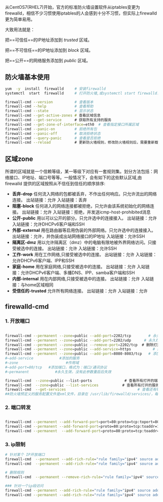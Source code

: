 

从CentOS7(RHEL7)开始，官方的标准防火墙设置软件从iptables变更为firewalld，相信不少习惯使用iptables的人会感到十分不习惯，但实际上firewalld更为简单易用。

大致用法就是：

把==可信任==的IP地址添加到  *trusted*  区域。

把==不可信任==的IP地址添加到  *block*  区域。

把==公开==的网络服务添加到   *public*  区域。

## 防火墙基本使用

```bash
yum  -y  install  firewalld     # 安装firewalld
systemctl  start  firewalld     # 打开防火墙,或systemctl start firewalld.service

firewall-cmd --version          # 查看版本
firewall-cmd --help             # 查看帮助
firewall-cmd --state            # 显示状态
firewall-cmd --get-active-zones # 查看区域信息
firewall-cmd --get-service      # 获取所有支持的服务
firewall-cmd --get-zone-of-interface=eth0  # 查看指定接口所属区域
firewall-cmd --panic-on         # 拒绝所有包
firewall-cmd --panic-off        # 取消拒绝状态
firewall-cmd --query-panic      # 查看是否拒绝
firewall-cmd --reload           # 更新防火墙规则，修改防火墙规则后，需要重新载入
```

## 区域zone

所谓的区域就是一个信赖等级，某一等级下对应有一套规则集。划分方法包括：网络接口、IP地址、端口号等等。一般情况下，会有如下的这些默认区域,由firewalld 提供的区域按照从不信任到信任的顺序排序:

- **丢弃-drop**
  任何流入网络的包都被丢弃，不作出任何响应。只允许流出的网络连接。
  出站链接：允许
  入站链接：丢弃
- **阻塞-block**
  任何进入的网络连接都被拒绝，只允许由该系统初始化的网络连接。
  出站链接：允许
  入站链接：拒绝，并发送icmp-host-prohibited消息
- **公开-public**
  用以可以公开的部分。只允许选中的连接接入。
  出站链接：允许
  入站链接：允许DHCPv6客户端和SSH
- **外部-external**
  用在路由器等启用伪装的外部网络。只允许选中的连接接入。
  出站链接：允许，并伪装成出站网络接口的IP地址
  入站链接：允许SSH
- **隔离区-dmz**
  用以允许隔离区（dmz）中的电脑有限地被外界网络访问。只接受被选中的连接。
  出站链接：允许
  入站链接：允许SSH
- **工作-work**
  用在工作网络,只接受被选中的连接。
  出站链接：允许
  入站链接：允许DHCPv6客户端、IPP和SSH
- **家庭-home**
  用在家庭网络,只接受被选中的连接。
  出站链接：允许
  入站链接：允许DHCPv6客户端、多播DNS、IPP、samba客户端和SSH
- **内部-internal**
  用在内部网络,只接受被选中的连接。
  出站链接：允许
  入站链接：与home区域相同
- **受信任的-trusted**
  允许所有网络连接。
  出站链接：允许
  入站链接：允许

## firewalld-cmd

### 1. 开放端口

```bash

firewall-cmd --permanent --zone=public --add-port=2202/tcp        # 永久打开tcp 80端口
firewall-cmd --permanent --zone=public --add-port=2202/udp      # 永久打开udp 123端口
firewall-cmd --permanent --zone=public --remove-port=2202/tcp  # 删除打开的端口
firewall-cmd --permanent --zone=public --add-service=https          # 永久打开https服务的端口
firewall-cmd --permanent --zone=public --add-port=8080-8083/tcp   # 添加多个端口
#–add-service            #添加的服务  
#–zone                      #作用域  
#–add-port=80/tcp   #添加端口，格式为：端口/通讯协议  
#–permanent            #永久生效，没有此参数重启后失效

firewall-cmd  --zone=public --list-ports               # 查看所有打开的端口
firewall-cmd  --zone=public --list-services           # 查看所有打开的服务，也可加--permanent
firewall-cmd  --get-services                                 # 查看还有哪些服务可以打开
##防火墙预定义的服务配置文件是xml文件，目录在 /usr/lib/firewalld/services/，每个服务对应一个端口
```

### 2. 端口转发

```bash

firewall-cmd --permanent --add-forward-port=port=80:proto=tcp:toport=8080   # 将80端口的流量转发至8080
firewall-cmd --permanent --add-forward-port=proto=80:proto=tcp:toaddr=192.168.1.0.1 # 将80端口的流量转发至192.168.0.1
firewall-cmd --permanent  --add-forward-port=proto=80:proto=tcp:toaddr=192.168.0.1:toport=8080 # 将80端口的流量转发至192.168.0.1的8080端口
```

### 3. ip限制

```bash
# 针对某个 IP开放端口
firewall-cmd  --permanent --add-rich-rule="rule family="ipv4" source address="192.168.0.1" accept" 
firewall-cmd  --permanent --add-rich-rule="rule family="ipv4" source address="192.168.0.1" port protocol="tcp" port="6379" accept"

# 删除规则
firewall-cmd  --permanent --remove-rich-rule="rule family="ipv4" source address="192.168.1.51" accept" 

### 针对一个ip段访问
firewall-cmd --permanent --add-rich-rule="rule family="ipv4" source address="192.168.0.0/16" accept"
firewall-cmd --permanent --add-rich-rule="rule family="ipv4" source address="192.168.1.0/24" port protocol="tcp" port="9200" accept"
```
